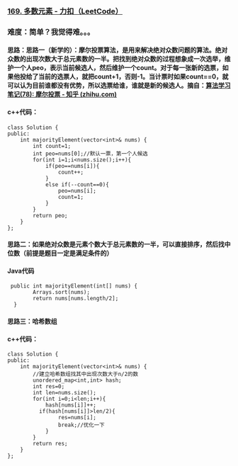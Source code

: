 ### [169. 多数元素 - 力扣（LeetCode）](https://leetcode.cn/problems/majority-element/description/)

### 难度：简单？我觉得难。。。

#### 思路：思路一（新学的）：摩尔投票算法，是用来解决绝对众数问题的算法。绝对众数的出现次数大于总元素数的一半。把找到绝对众数的过程想象成一次选举，维护一个人peo，表示当前候选人，然后维护一个count。对于每一张新的选票，如果他投给了当前的选票人，就把count+1，否则-1。当计票时如果count==0，就可以认为目前谁都没有优势，所以选票给谁，谁就是新的候选人。摘自：[算法学习笔记(78): 摩尔投票 - 知乎 (zhihu.com)](https://zhuanlan.zhihu.com/p/387744743)

#### c++代码：

```
class Solution {
public:
    int majorityElement(vector<int>& nums) {
        int count=1;
        int peo=nums[0];//默认一票，第一个人候选
        for(int i=1;i<nums.size();i++){
            if(peo==nums[i]){
                count++;
            }
            else if(--count==0){
                peo=nums[i];
                count=1;
            }
        }
        return peo;
    }
};
```

#### 思路二：如果绝对众数是元素个数大于总元素数的一半，可以直接排序，然后找中位数（前提是题目一定是满足条件的）

#### Java代码

```
 public int majorityElement(int[] nums) {
        Arrays.sort(nums);
        return nums[nums.length/2];
  }
```

#### 思路三：哈希数组

#### c++代码：

```
class Solution {
public:
    int majorityElement(vector<int>& nums) {
        //建立哈希数组找其中出现次数大于n/2的数
        unordered_map<int,int> hash;
        int res=0;
        int len=nums.size();
        for(int i=0;i<len;i++){
            hash[nums[i]]++;
          if(hash[nums[i]]>len/2){
                res=nums[i];
                break;//优化一下
            }    
        }
        return res;
    }
};
```

